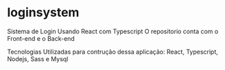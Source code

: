 # loginsystem

Sistema de Login Usando React com Typescript
O repositorio conta com o Front-end e o Back-end

Tecnologias Utilizadas para contrução dessa aplicação:
React, Typescript, Nodejs, Sass e Mysql
